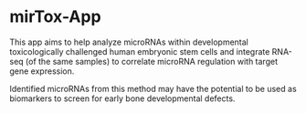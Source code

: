 # mirTox-App

This app aims to help analyze microRNAs within developmental toxicologically challenged human embryonic stem cells and integrate RNA-seq (of the same samples) to correlate microRNA regulation with target gene expression.

Identified microRNAs from this method may have the potential to be used as biomarkers to screen for early bone developmental defects.